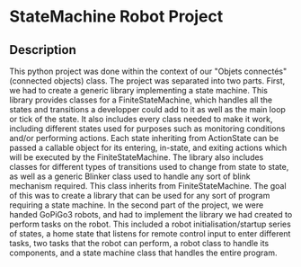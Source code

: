 # StateMachine Robot Project

## Description

This python project was done within the context of our "Objets connectés" (connected objects) class. The project was separated into two parts. First, we had to create a generic library implementing a state machine. This library provides classes for a FiniteStateMachine, which handles all the states and transitions a developper could add to it as well as the main loop or tick of the state. It also includes every class needed to make it work, including different states used for purposes such as monitoring conditions and/or performing actions. Each state inheriting from ActionState can be passed a callable object for its entering, in-state, and exiting actions which will be executed by the FiniteStateMachine. The library also includes classes for different types of transitions used to change from state to state, as well as a generic Blinker class used to handle any sort of blink mechanism required. This class inherits from FiniteStateMachine. The goal of this was to create a library that can be used for any sort of program requiring a state machine. In the second part of the project, we were handed GoPiGo3 robots, and had to implement the library we had created to perform tasks on the robot. This included a robot initialisation/startup series of states, a home state that listens for remote control input to enter different tasks, two tasks that the robot can perform, a robot class to handle its components, and a state machine class that handles the entire program.

